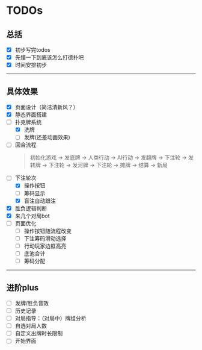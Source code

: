 # TODOs   

## 总括
- [x] 初步写完todos   
- [x] 先懂一下到底该怎么打德扑吧
- [x] 时间安排初步   
----   
## 具体效果
- [x] 页面设计（简洁清新风？）
- [x] 静态界面搭建
- [ ] 扑克牌系统   
  - [x] 洗牌
  - [ ] 发牌(还差动画效果)
- [ ] 回合流程  
  > 初始化游戏 → 发底牌 → 人类行动 → AI行动 → 发翻牌 → 下注轮 → 发转牌 → 下注轮 → 发河牌 → 下注轮 → 摊牌 → 结算 → 新局
- [ ] 下注轮次  
  - [x] 操作按钮
  - [ ] 筹码显示
  - [x] 盲注自动跟注
- [x] 胜负逻辑判断
- [x] 来几个对局bot  
- [ ] 页面优化  
  - [ ] 操作按钮随流程改变
  - [ ] 下注筹码滑动选择  
  - [ ] 行动玩家边框高亮  
  - [ ] 底池合计
  - [ ] 筹码分配
----   
## 进阶plus  
- [ ] 发牌/胜负音效   
- [ ] 历史记录    
- [ ] 对局指导：（对局中）牌组分析
- [ ] 自选对局人数
- [ ] 自定义出牌时长限制
- [ ] 开始界面